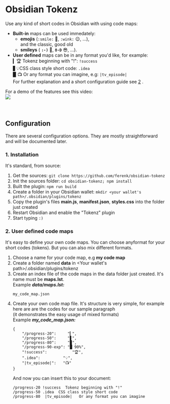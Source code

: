 # Obsidian Tokenz

Use any kind of short codes in Obsidian with using code maps:

- **Built-in** maps can be used immedately:  
	- **emojis** (``:smile:`` 🙂, ``:wink:`` 😉, ...),  
		and the classic, good old  
	- **smileys** ( **``:-)``** 🙂, **``8-D``** 😎, ...).  
- **User defined** maps can be in any format you'd like, for example:  
	▎🏆 Tokenz beginning with "!": ``!success``  
	▋💡CSS class style short code: ``.idea``  
	▉ 📺  Or any format you can imagine, e.g: ``|tv_episode|``  
For further explanation and a short configuration guide see [2](#2-user-defined-code-maps) .  

For a demo of the features see this video:<br>
<img align="center" src="https://github.com/user-attachments/assets/6e20d9ea-bb23-4082-ba0b-686987a4d989">
<br><br><br>


## Configuration
There are several configuration options. They are mostly straightforward and will be documented later.
### 1. Installation
It's standard, from source:  
1. Get the sources: ``git clone https://github.com/ferenk/obsidian-tokenz``  
2. Init the sources folder: ``cd obsidian-tokenz; npm install``  
3. Built the plugin: ``npm run build``  
4. Create a folder in your Obsidian wallet: ``mkdir <your wallet's path>/.obsidian/plugins/tokenz``  
5. Copy the plugin's files **main.js**, **manifest.json**, **styles.css** into the folder just created  
6. Restart Obsidian and enable the "Tokenz" plugin  
7. Start typing ``:)``

### 2. User defined code maps
It's easy to define your own code maps. You can choose anyformat for your short codes (tokens). But you can also mix different formats.  
1. Choose a name for your code map, e.g **my code map**  
2. Create a folder named **data** in <Your wallet's path>/.obsidian/plugins/tokenz
3. Create an index file of the code maps in the data folder just created. It's name must be **maps.lst**.  
   Example ***data/maps.lst:***
   ```
   my_code_map.json
   ```
5. Create your own code map file. It's structure is very simple, for example here are are the codes for our sample paragraph<br>(it demonstrates the easy usage of mixed formats)  
   Example ***my_code_map.json:***
   ```
   {
       "/progress-20":     "▎",
       "/progress-50":     "▋",
       "/progress-80":     "▉",
       "/progress-90-exp": "█ 90%",
       "!success":	         "🏆",
       ".idea":	         "💡",
       "|tv_episode|":	 "📺"
   }
   ```
   And now you can insert this to your document:
   ```
   /progress-20 !success  Tokenz beginning with "!"
   /progress-50 .idea  CSS class style short code
   /progress-80  |tv_episode|   Or any format you can imagine
   ```
